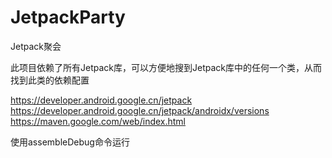 # JetpackParty
Jetpack聚会

此项目依赖了所有Jetpack库，可以方便地搜到Jetpack库中的任何一个类，从而找到此类的依赖配置

https://developer.android.google.cn/jetpack
https://developer.android.google.cn/jetpack/androidx/versions
https://maven.google.com/web/index.html

使用assembleDebug命令运行